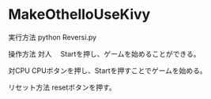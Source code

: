 # MakeOthelloUseKivy

実行方法
python Reversi.py

操作方法
 対人
　Startを押し、ゲームを始めることができる。
 
 対CPU
 CPUボタンを押し、Startを押すことでゲームを始める。
 
 リセット方法
 resetボタンを押す。
